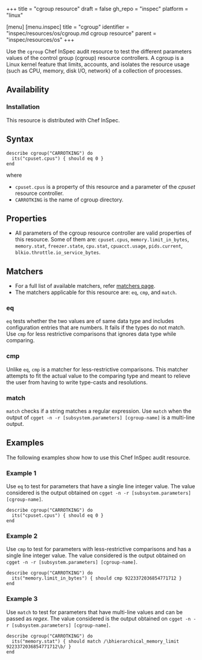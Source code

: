 +++
title = "cgroup resource"
draft = false
gh_repo = "inspec"
platform = "linux"

[menu]
  [menu.inspec]
    title = "cgroup"
    identifier = "inspec/resources/os/cgroup.md cgroup resource"
    parent = "inspec/resources/os"
+++

Use the `cgroup` Chef InSpec audit resource to test the different parameters values of the control group (cgroup) resource controllers. A cgroup is a Linux kernel feature that limits, accounts, and isolates the resource usage (such as CPU, memory, disk I/O, network) of a collection of processes.

## Availability

### Installation

This resource is distributed with Chef InSpec.

## Syntax

    describe cgroup("CARROTKING") do
      its("cpuset.cpus") { should eq 0 }
    end
where

- `cpuset.cpus` is a property of this resource and a parameter of the *cpuset* resource controller.
- `CARROTKING` is the name of cgroup directory.

## Properties

- All parameters of the cgroup resource controller are valid properties of this resource. Some of them are: `cpuset.cpus`, `memory.limit_in_bytes`, `memory.stat`, `freezer.state`, `cpu.stat`, `cpuacct.usage`, `pids.current`, `blkio.throttle.io_service_bytes`.

## Matchers

- For a full list of available matchers, refer [matchers page](https://docs.chef.io/inspec/matchers/).
- The matchers applicable for this resource are: `eq`, `cmp`, and `match`.

### eq

`eq` tests whether the two values are of same data type and includes configuration entries that are numbers. It fails if the types do not match. Use `cmp` for less restrictive comparisons that ignores data type while comparing.

### cmp

Unlike `eq`, `cmp` is a matcher for less-restrictive comparisons. This matcher attempts to fit the actual value to the comparing type and meant to relieve the user from having to write type-casts and resolutions.

### match

`match` checks if a string matches a regular expression. Use `match` when the output of `cgget -n -r [subsystem.parameters] [cgroup-name]` is a multi-line output.

## Examples

The following examples show how to use this Chef InSpec audit resource.

### Example 1

Use `eq` to test for parameters that have a single line integer value. The value considered is the output obtained on `cgget -n -r [subsystem.parameters] [cgroup-name]`.

    describe cgroup("CARROTKING") do
      its("cpuset.cpus") { should eq 0 }
    end

### Example 2

Use `cmp` to test for parameters with less-restrictive comparisons and has a single line integer value. The value considered is the output obtained on `cgget -n -r [subsystem.parameters] [cgroup-name]`.

    describe cgroup("CARROTKING") do
      its("memory.limit_in_bytes") { should cmp 9223372036854771712 }
    end

### Example 3

Use `match` to test for parameters that have multi-line values and can be passed as *regex*. The value considered is the output obtained on `cgget -n -r [subsystem.parameters] [cgroup-name]`.

    describe cgroup("CARROTKING") do
      its("memory.stat") { should match /\bhierarchical_memory_limit 9223372036854771712\b/ }
    end
